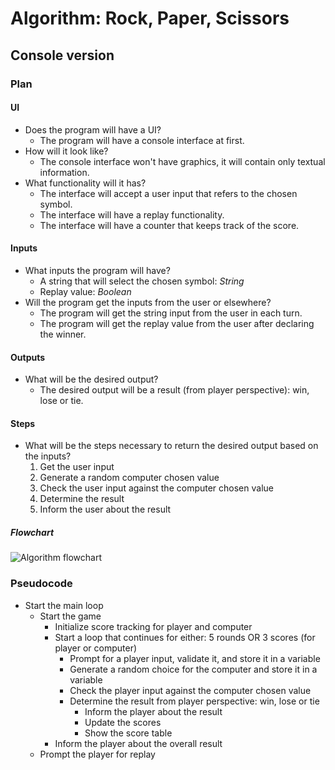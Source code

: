 # Algorithm: Rock, Paper, Scissors

## Console version

### Plan

#### UI

- Does the program will have a UI?
  - The program will have a console interface at first.
- How will it look like?
  - The console interface won't have graphics, it will contain only textual information.
- What functionality will it has?
  - The interface will accept a user input that refers to the chosen symbol.
  - The interface will have a replay functionality.
  - The interface will have a counter that keeps track of the score.

#### Inputs

- What inputs the program will have?
  - A string that will select the chosen symbol: _String_
  - Replay value: _Boolean_
- Will the program get the inputs from the user or elsewhere?
  - The program will get the string input from the user in each turn.
  - The program will get the replay value from the user after declaring the winner.

#### Outputs

- What will be the desired output?
  - The desired output will be a result (from player perspective): win, lose or tie.

#### Steps

- What will be the steps necessary to return the desired output based on the inputs?
  1. Get the user input
  2. Generate a random computer chosen value
  3. Check the user input against the computer chosen value
  4. Determine the result
  5. Inform the user about the result

##### Flowchart

![Algorithm flowchart](algorithm.drawio.svg)

### Pseudocode

- Start the main loop
  - Start the game
    - Initialize score tracking for player and computer
    - Start a loop that continues for either: 5 rounds OR 3 scores (for player or computer)
      - Prompt for a player input, validate it, and store it in a variable
      - Generate a random choice for the computer and store it in a variable
      - Check the player input against the computer chosen value
      - Determine the result from player perspective: win, lose or tie
        - Inform the player about the result
        - Update the scores
        - Show the score table
    - Inform the player about the overall result
  - Prompt the player for replay
